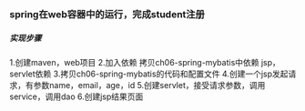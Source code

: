 ### spring在web容器中的运行，完成student注册
##### 实现步骤
1.创建maven，web项目
2.加入依赖
    拷贝ch06-spring-mybatis中依赖
    jsp，servlet依赖
3.拷贝ch06-spring-mybatis的代码和配置文件
4.创建一个jsp发起请求，有参数name，email，age，id
5.创建servlet，接受请求参数，调用service，调用dao
6.创建jsp结果页面